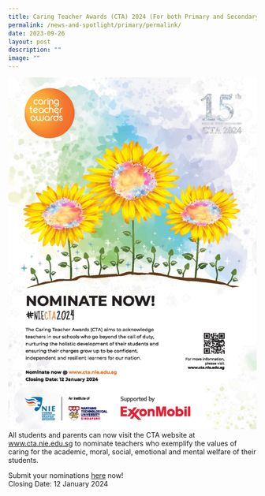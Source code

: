 ```yaml
---
title: Caring Teacher Awards (CTA) 2024 (For both Primary and Secondary Sections)
permalink: /news-and-spotlight/primary/permalink/
date: 2023-09-26
layout: post
description: ""
image: ""
---
```

![](/images/Spotlight/cta%20-%20poster%202024.jpeg)
<br>All students and parents can now visit the CTA website at www.cta.nie.edu.sg to nominate teachers who exemplify the values of caring for the academic, moral, social, emotional and mental welfare of their students.


Submit your nominations [here](https://www.cta.nie.edu.sg/)  now!<br>
Closing Date: 12 January 2024